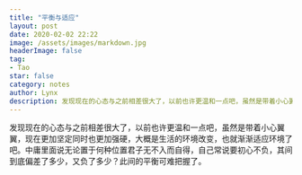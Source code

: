 ```yaml
---
title: "平衡与适应"
layout: post
date: 2020-02-02 22:22
image: /assets/images/markdown.jpg
headerImage: false
tag:
- Tao
star: false
category: notes
author: Lynx
description: 发现现在的心态与之前相差很大了，以前也许更温和一点吧，虽然是带着小心翼翼，现在更加坚定同时也更加强硬，大概是生活的环境改变，也就渐渐适应环境了吧。中庸里面说无论置于各种位置君子无不入而自得，自己常说要初心不负，其间到底偏差了多少，又负了多少？此间的平衡可难把握了。
---
```




发现现在的心态与之前相差很大了，以前也许更温和一点吧，虽然是带着小心翼翼，现在更加坚定同时也更加强硬，大概是生活的环境改变，也就渐渐适应环境了吧。中庸里面说无论置于何种位置君子无不入而自得，自己常说要初心不负，其间到底偏差了多少，又负了多少？此间的平衡可难把握了。